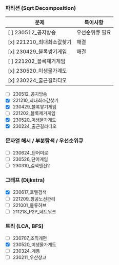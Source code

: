 ### 파티션 (Sqrt Decomposition)

| 문제 | 특이사항 |
|---|---|
| [ ] 230512_공지방송       | 우선순위큐 필요 |
| [x] 221210_최대최소값찾기 | 해결 |
| [x] 230429_블록쌓기게임   | 해결 |
| [ ] 221202_블록제거게임   | |
| [x] 230520_미생물가계도   | |
| [x] 230224_출근길라디오   | |


- [ ] 230512_공지방송
- [x] 221210_최대최소값찾기
- [x] 230429_블록쌓기게임
- [ ] 221202_블록제거게임
- [x] 230520_미생물가계도
- [x] 230224_출근길라디오

### 문자열 해시 / 부분탐색 / 우선순위큐

- [ ] 230624_단어미로
- [ ] 230526_단어게임
- [ ] 230310_검색엔진2

### 그래프 (Dijkstra)

- [x] 230617_호텔검색
- [ ] 221209_항공노선관리
- [ ] 221001_물류허브
- [ ] 211218_P2P_네트워크

### 트리 (LCA, BFS)

- [ ] 230707_조직개편
- [x] 230520_미생물가계도
- [ ] 230324_계통
- [ ] 230211_우산창고